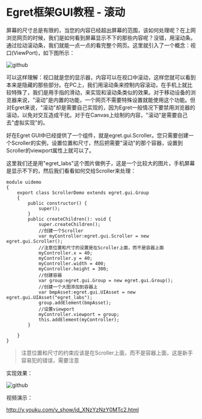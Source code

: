 Egret框架GUI教程 - 滚动
===============

屏幕的尺寸总是有限的，当您的内容已经超出屏幕的范围，该如何处理呢？在上网浏览网页的时候，我们是如何看到屏幕显示不下的那些内容呢？没错，用滚动条。通过拉动滚动条，我们就能一点一点的看完整个网页。这里就引入了一个概念：视口(ViewPort)，如下图所示：

![github](https://raw.githubusercontent.com/NeoGuo/html5-documents/master/egret-gui/images/scroller1.png "Egret")

可以这样理解：视口就是您的显示器，内容可以在视口中滚动，这样您就可以看到本来是隐藏的那些部分。在PC上，我们用滚动条来控制内容滚动，在手机上就比较特殊了，我们是用手指的滑动，来实现和滚动条类似的效果。对于移动设备的浏览器来说，"滚动"是内置的功能，一个网页不需要特殊设置就能使用这个功能。但对Egret来说，"滚动"却是需要自己实现的，因为Egret一般情况下要禁用浏览器的滚动，以免对交互造成干扰。对于在Canvas上绘制的内容，"滚动"是需要自己去"虚拟实现"的。

好在Egret GUI中已经提供了一个组件，就是egret.gui.Scroller。您只需要创建一个Scroller的实例，设置位置和尺寸，然后把需要"滚动"的那个容器，设置到Scroller的viewport属性上就可以了。

这里我们还是用"egret_labs"这个图片做例子，这是一个比较大的图片，手机屏幕是显示不下的，然后我们看看如何交给Scroller来处理：

```
module uidemo
{
    export class ScrollerDemo extends egret.gui.Group
    {
        public constructor() {
            super();
        }
        public createChildren(): void {
            super.createChildren();
            //创建一个Scroller
            var myController:egret.gui.Scroller = new egret.gui.Scroller();
            //注意位置和尺寸的设置是在Scroller上面，而不是容器上面
            myController.x = 40;
            myController.y = 40;
            myController.width = 400;
            myController.height = 300;
            //创建容器
            var group:egret.gui.Group = new egret.gui.Group();
            //创建一个大图添加到容器上
            var bmpAsset:egret.gui.UIAsset = new egret.gui.UIAsset("egret_labs");
            group.addElement(bmpAsset);
            //设置viewport
            myController.viewport = group;
            this.addElement(myController);
        }

    }
}
```
> 注意位置和尺寸的约束应该是在Scroller上面，而不是容器上面，这是新手容易犯的错误，需要注意

实现效果：

![github](https://raw.githubusercontent.com/NeoGuo/html5-documents/master/egret-gui/images/scroller2.png "Egret")

视频演示：

http://v.youku.com/v_show/id_XNzYzNzY0MTc2.html